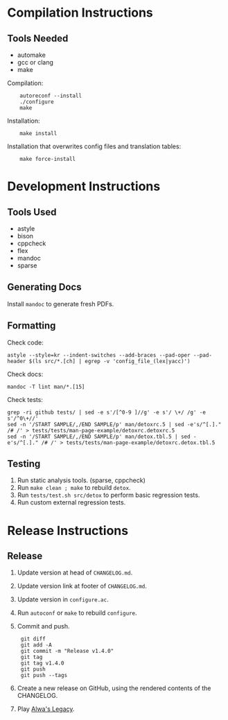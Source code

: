 # Compilation Instructions

## Tools Needed

- automake
- gcc or clang
- make

Compilation:

        autoreconf --install
        ./configure
        make

Installation:

        make install

Installation that overwrites config files and translation tables:

        make force-install

# Development Instructions

## Tools Used

- astyle
- bison
- cppcheck
- flex
- mandoc
- sparse

## Generating Docs

Install `mandoc` to generate fresh PDFs.

## Formatting

Check code:

```
astyle --style=kr --indent-switches --add-braces --pad-oper --pad-header $(ls src/*.[ch] | egrep -v 'config_file_(lex|yacc)')
```

Check docs:

```
mandoc -T lint man/*.[15]
```

Check tests:
```
grep -ri github tests/ | sed -e s'/[^0-9 ]//g' -e s'/ \+/ /g' -e s'/^0\+//'
sed -n '/START SAMPLE/,/END SAMPLE/p' man/detoxrc.5 | sed -e's/^[.]." /# /' > tests/tests/man-page-example/detoxrc.detoxrc.5
sed -n '/START SAMPLE/,/END SAMPLE/p' man/detox.tbl.5 | sed -e's/^[.]." /# /' > tests/tests/man-page-example/detoxrc.detox.tbl.5
```

## Testing

1. Run static analysis tools. (sparse, cppcheck)
2. Run `make clean ; make` to rebuild `detox`.
3. Run `tests/test.sh src/detox` to perform basic regression tests.
4. Run custom external regression tests.

# Release Instructions

## Release

1. Update version at head of `CHANGELOG.md`.
2. Update version link at footer of `CHANGELOG.md`.
3. Update version in `configure.ac`.
4. Run `autoconf` or `make` to rebuild `configure`.
5. Commit and push.

        git diff
        git add -A
        git commit -m "Release v1.4.0"
        git tag
        git tag v1.4.0
        git push
        git push --tags

6. Create a new release on GitHub, using the rendered contents of the
   CHANGELOG.
7. Play [Alwa's Legacy].

[Alwa's Legacy]: https://eldenpixels.com/alwas-legacy/
